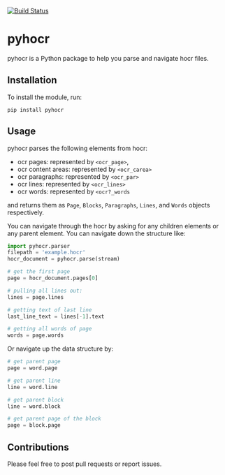 [![Build Status](https://travis-ci.com/algorythmik/python-hocr.svg?branch=master)](https://travis-ci.com/algorythmik/python-hocr)

# pyhocr

pyhocr is a Python package to help you parse and navigate hocr files.

## Installation

To install the module, run:

`pip install pyhocr`

## Usage

pyhocr parses the following elements from hocr:
- ocr pages: represented by `<ocr_page>`,
- ocr content areas: represented by `<ocr_carea>`
- ocr paragraphs: represented by `<ocr_par>`
- ocr lines: represented by `<ocr_lines>`
- ocr words: represented by `<ocr?_words`

and  returns them  as `Page`, `Blocks`, `Paragraphs`, `Lines`, and `Words` objects respectively.

You can navigate through the hocr by asking for any children elements or any parent element. You can navigate down the structure like:

```python
import pyhocr.parser
filepath = 'example.hocr'
hocr_document = pyhocr.parse(stream)

# get the first page
page = hocr_document.pages[0]

# pulling all lines out:
lines = page.lines

# getting text of last line
last_line_text = lines[-1].text

# getting all words of page
words = page.words
```

Or navigate up the data structure by:

```python
# get parent page
page = word.page

# get parent line
line = word.line

# get parent block
line = word.block

# get parent page of the block
page = block.page
```

## Contributions

Please feel free to post pull requests or report issues.
